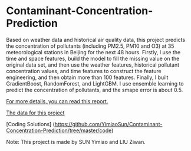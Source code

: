# Contaminant-Concentration-Prediction
Based on weather data and historical air quality data, this project predicts the concentration of pollutants (including PM2.5, PM10 and O3) at 35 meteorological stations in Beijing for the next 48 hours. Firstly, I use the time and space features, build the model to fill the missing value on the original data set, and then use the weather features, historical pollutant concentration values, and time features to construct the feature engineering, and then obtain more than 100 features. Finally, I built GradientBoost, RandomForest, and LightGBM. I use ensemble learning to predict the concentration of pollutants, and the smape error is about 0.5.

[For more details, you can read this report.](https://github.com/YimiaoSun/Contaminant-Concentration-Prediction/blob/master/readme.pdf)

[The data for this project](https://github.com/YimiaoSun/Contaminant-Concentration-Prediction/tree/master/dataset)

[Coding Solutions] (https://github.com/YimiaoSun/Contaminant-Concentration-Prediction/tree/master/code)

Note: This project is made by SUN Yimiao and LIU Ziwan.
